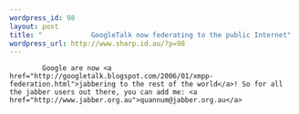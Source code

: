```yaml
--- 
wordpress_id: 98
layout: post
title: "            GoogleTalk now federating to the public Internet"
wordpress_url: http://www.sharp.id.au/?p=98
---
```

            Google are now <a href="http://googletalk.blogspot.com/2006/01/xmpp-federation.html">jabbering to the rest of the world</a>! So for all the jabber users out there, you can add me: <a href="http://www.jabber.org.au">quannum@jabber.org.au</a>
